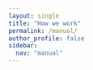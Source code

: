 ```yaml
---
layout: single
title: "How we work"
permalink: /manual/
author_profile: false
sidebar:
  nav: "manual"
---
```

